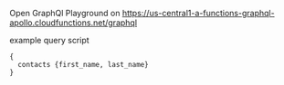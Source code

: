 Open GraphQl Playground on https://us-central1-a-functions-graphql-apollo.cloudfunctions.net/graphql

example query script
```
{
  contacts {first_name, last_name}
}
```
